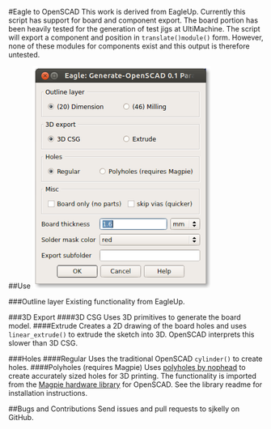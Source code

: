 #Eagle to OpenSCAD
This work is derived from EagleUp. Currently this script has support for board and component export. The board portion has been heavily tested for the generation of test jigs at UltiMachine. The script will export a component and position in `translate()module()` form. However, none of these modules for components exist and this output is therefore untested. 

##Use
![Screenshot](./screenshot.png)

###Outline layer
Existing functionality from EagleUp.

###3D Export
####3D CSG
Uses 3D primitives to generate the board model.
####Extrude
Creates a 2D drawing of the board holes and uses `linear_extrude()` to extrude the sketch into 3D. OpenSCAD interprets this slower than 3D CSG.

###Holes
####Regular
Uses the traditional OpenSCAD `cylinder()` to create holes.
####Polyholes (requires Magpie)
Uses [polyholes by nophead](http://hydraraptor.blogspot.com/2011/02/polyholes.html) to create accurately sized holes for 3D printing. The functionality is imported from the [Magpie hardware library](https://github.com/sjkelly/Magpie) for OpenSCAD. See the library readme for installation instructions.

##Bugs and Contributions
Send issues and pull requests to sjkelly on GitHub. 

